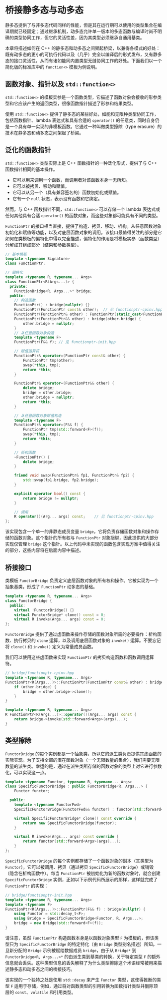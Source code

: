 # 桥接静多态与动多态

静多态提供了与非多态代码同样的性能，但是其在运行期可以使用的类型集合在编译期就已经固定；通过继承机制，动多态允许单一版本的多态函数与编译时尚不明确的类型协同工作，但它的灵活性差，因为其类型必须继承自通用基类。

本章将描述如何在 C++ 的静多态和动多态之间架起桥梁，以兼得各模式的好处：既有动多态的更小的可执行代码以及（几乎）完全以编译后的形式发布，又有静多态的接口灵活性，从而有诸如能同内置类型无缝协同工作的好处。下面我们以一个简化版的标准库中的 `function<>` 模板为例说明。

## 函数对象、指针以及 `std::function<>`

`std::function<>` 的模板实参是一个函数类型，它描述了函数对象会接收的形参类型和它应该产生的返回类型，很像函数指针描述了形参和结果类型。

使用 `std::function<>` 提供了静多态的某些好处，如能和无限种类型协同工作，包括函数指针、lambda 表达式和具有合适的 `operator()` 的任意类，同时自身仍是一个具有单一实现的非模板函数。它通过一种叫做类型擦除（type erasure）的技术在静多态和动多态之间架起了桥梁。

## 泛化的函数指针

`std::function<>` 类型实际上是 C++ 函数指针的一种泛化形式，提供了与 C++ 函数指针相同的基本操作。

- 它可以用来调用一个函数，而调用者对该函数本身一无所知。
- 它可以被拷贝、移动和赋值。
- 它可以从另一个（具有兼容签名的）函数初始化或赋值。
- 它有一个 `null` 状态，表示没有函数和它绑定。

然而，与 C++ 函数指针不同，`std::function<>` 可以存储一个 lambda 表达式或任何其他具有合适 `operator()` 的函数对象，而这些对象都可能具有不同的类型。

`FunctionPtr` 的接口相当直接，提供了构造、拷贝、移动、析构。从任意函数对象初始化和赋值等功能，以及对底层函数对象的调用。该接口最值得关注的部分是它如何在类模板的偏特化中得以完全描述，偏特化的作用是将模板实参（函数类型）分解成其组成部分（结果和参数类型）。

```c++
// 基本模板
template <typename Signature>
class FunctionPtr;

// 偏特化
template <typename R, typename... Args>
class FunctionPtr<R(Args...)> {
  private:
    FunctionBridge<R, Args...>* bridge;
  public:
    // 构造函数
    FunctionPtr() : bridge(nullptr) {}
    FunctionPtr(FunctionPtr const& other);  // 见 functionptr-cpinv.hpp
    FunctionPtr(FunctionPtr& other) : FunctionPtr(static_cast<FunctionPtr const&>(other)) {}
    FunctionPtr(FunctionPtr&& other) : bridge(other.bridge) {
        other.bridge = nullptr;
    }
    // 从任意函数对象构造
    template <typename F>
    FunctionPtr(F&& f); // 见 functionptr-init.hpp

    // 赋值运算符
    FunctionPtr& operator=(FunctionPtr const& other) {
        FunctionPtr tmp(other);
        swap(*this, tmp);
        return *this;
    }

    FunctionPtr& operator=(FunctionPtr&& other) {
        delete bridge;
        bridge = other.bridge;
        other.bridge = nullptr;
        return *this;
    }

    // 从任意函数对象赋值构造
    template <typename F>
    FunctionPtr& operator=(F&& f) {
        FunctionPtr tmp(std::forward<F>(f));
        swap(*this, tmp);
        return *this;
    }

    // 析构函数
    ~FunctionPtr() {
        delete bridge;
    }

    friend void swap(FunctionPtr& fp1, FunctionPtr& fp2) {
        std::swap(fp1.bridge, fp2.bridge);
    }

    explicit operator bool() const {
        return bridge != nullptr;
    }

    // 调用
    R operator()(Arg... args) const;    // 见 functionptr-cpinv.hpp
};
```

该实现包含一个单一的非静态成员变量 `bridge`，它将负责存储函数对象和操作存储的函数对象。这个指针的所有权与 `FunctionPtr` 对象捆绑，因此提供的大部分实现仅管理 `bridge` 这个指针。以上代码中未实现的函数包含实现方案中值得关注的部分，这些内容将在后面内容中描述。

## 桥接接口

类模板 `FunctorBridge` 负责定义底层函数对象的所有权和操作。它被实现为一个抽象基类，形成了 `FunctionPtr` 动多态的基础。

```c++
template <typename R, typename... Args>
class FunctorBridge {
  public:
    virtual !FunctorBridge() {}
    virtual FunctorBridge* clone() const = 0;
    virtual R invoke(Args... args) const = 0;
};
```

`FunctorBridge` 提供了通过虚函数来操作存储的函数对象所需的必要操作：析构函数、执行拷贝的 `clone` 运算，以及调用底层函数对象的 `invoke()` 运算。不要忘记将 `clone()` 和 `invoke()` 定义为常量成员函数。

我们可以使用这些虚函数来实现 `FunctionPtr` 的拷贝构造函数和函数调用运算符。

```c++
// bridge/functionptr-cpinv.hpp
template <typename R, typename... Args>
FunctionPtr<R(Args...)>::FunctionPtr(FunctionPtr const& other) : bridge(nullptr) {
    if (other.bridge) {
        bridge = other.bridge->clone();
    }
}

template <typename R, typename... Args>
R FunctionPtr<R(Args...)>::operator()(Args... args) const {
    return bridge->invoke(std::forward<Args>(args)...);
}
```

## 类型擦除

`FunctorBridge` 的每个实例都是一个抽象类，所以它的派生类负责提供其虚函数的实际实现。为了支持全部的潜在函数对象（一个无限数量的集合），我们需要无限数量的派生类。幸运的是，通过在派生类所存储的函数对象的类型上对它进行参数化，可以实现这一点。

```c++
template <typename Functor, typename R, typename... Args>
class SpecificFunctorBridge : public FunctorBridge<R, Args...> {
    Functor functor;

  public:
    template <typename FunctorFwd>
    SpecificFunctorBridge(FunctorFwd&& functor) : functor(std::forward<FunctorFwd>(functor)) {}

    virtual SpecificFunctorBridge* clone() const override {
        return new SpecificFunctorBridge(functor);
    }

    virtual R invoke(Args... args) const override {
        return functor(std::forward<Args>(args)...);
    }
};
```

`SpecificFunctorBridge` 的每个实例都存储了一个函数对象的副本（其类型为 `Functor`），它可以被调用、拷贝（通过拷贝 `SpecificFunctorBridge`）或销毁（隐含在析构函数中）。每当 `FunctionPtr` 被初始化为新的函数对象时，就会创建 `SpecificFunctorBridge` 实例，正如以下示例代码所展示的那样，这样就完成了 `FunctionPtr` 的实现：

```c++
// bridge/functionptr-init.hpp
template <typename R, typename... Args>
template <typename F>
FunctionPtr<R(Args...)>::FunctionPtr(F&& f) : bridge(nullptr) {
    using Functor = std::decay_t<F>;
    using Bridge = SpecificFunctorBridge<Functor, R, Args...>;
    bridge = new Bridge(std::forward<F>(f));
}
```

请注意，虽然 `FunctionPtr` 构造函数本身是以函数对象类型 `F` 为模板的，但该类型只为 `SpecificFunctorBridge` 的特定特化（由 `Bridge` 类型别名描述）所知。一旦新分配的 `Bridge` 示例被赋给数据成员 `bridge`，由于从 `Bridge*` 到 `FunctorBridge<R, Args...>*` 的由派生类到基类的转换，关于特定类型 `F` 的额外信息就会丢失。这种类型信息的丢失解释了为什么类型擦除这个术语经常被用来描述静多态和动多态之间的桥接技巧。

该实现的一个独特之处是使用 `std::decay` 来产生 `Functor` 类型，这使得推断的类型 `F` 适用于存储，例如，通过将对函数类型的引用转换为函数指针类型并删除顶层的 `const`、`volatile` 和引用类型。
